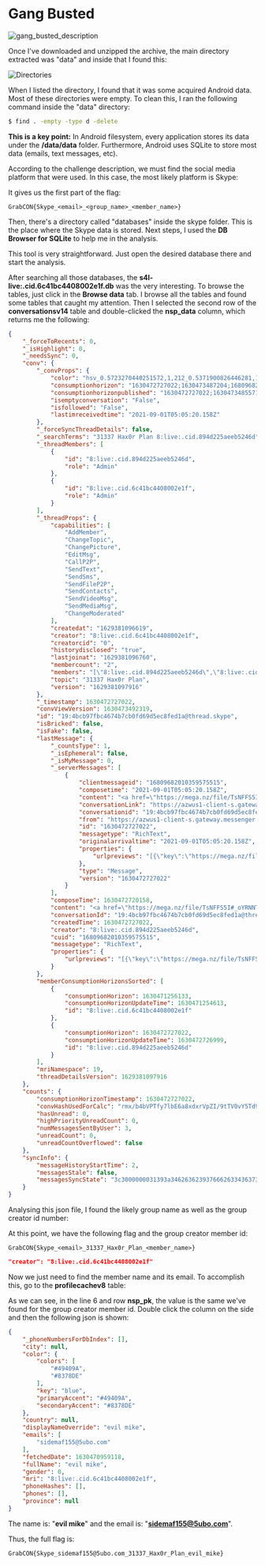 # Gang Busted

![gang_busted_description](https://user-images.githubusercontent.com/34749742/132276116-3c033395-d87e-4bca-aa04-abc244ab25a6.png)

Once I've downloaded and unzipped the archive, the main directory extracted was "data" and inside that I found this:

![Directories](https://user-images.githubusercontent.com/34749742/132276082-cb7f6e25-dab4-4b7a-9b2a-fd8e2d1bb00b.png)

When I listed the directory, I found that it was some acquired Android data.
Most of these directories were empty. To clean this, I ran the following command inside the "data" directory:

```bash
$ find . -empty -type d -delete
``` 
**This is a key point:** In Android filesystem, every application stores its data under the **/data/data** folder. Furthermore, Android uses SQLite to store most data (emails, text messages, etc).

According to the challenge description, we must find the social media platform that were used. In this case, the most likely platform is Skype:

<!---
COLOCAR A IMAGEM DO DIRETÓRIO AQUI, DESTACANDO O SKYPE
-->

It gives us the first part of the flag:
```
GrabCON{Skype_<email>_<group_name>_<member_name>}
```
Then, there's a directory called "databases" inside the skype folder. This is the place where the Skype data is stored.
Next steps, I used the **DB Browser for SQLite** to help me in the analysis.

<!---
COLOCAR IMAGEM DO DB BROWSER AQUI
-->

This tool is very straightforward. Just open the desired database there and start the analysis.

After searching all those databases, the **s4l-live:.cid.6c41bc4408002e1f.db** was the very interesting.
To browse the tables, just click in the **Browse data** tab.
I browse all the tables and found some tables that caught my attention.
Then I selected the second row of the **conversationsv14** table and double-clicked the **nsp_data** column, which returns me the following:

```json
{
    "_forceToRecents": 0,
    "_isHighlight": 0,
    "_needsSync": 0,
    "conv": {
        "_convProps": {
            "color": "hsv_0.5723270440251572,1,212_0.5371900826446281,1,242_reverse",
            "consumptionhorizon": "1630472727022;1630473487204;16809682010359575515",
            "consumptionhorizonpublished": "1630472727022;1630473485571;16809682010359575515",
            "isemptyconversation": "False",
            "isfollowed": "False",
            "lastimreceivedtime": "2021-09-01T05:05:20.158Z"
        },
        "_forceSyncThreadDetails": false,
        "_searchTerms": "31337 Hax0r Plan 8:live:.cid.894d225aeeb5246d",
        "_threadMembers": [
            {
                "id": "8:live:.cid.894d225aeeb5246d",
                "role": "Admin"
            },
            {
                "id": "8:live:.cid.6c41bc4408002e1f",
                "role": "Admin"
            }
        ],
        "_threadProps": {
            "capabilities": [
                "AddMember",
                "ChangeTopic",
                "ChangePicture",
                "EditMsg",
                "CallP2P",
                "SendText",
                "SendSms",
                "SendFileP2P",
                "SendContacts",
                "SendVideoMsg",
                "SendMediaMsg",
                "ChangeModerated"
            ],
            "createdat": "1629381096619",
            "creator": "8:live:.cid.6c41bc4408002e1f",
            "creatorcid": "0",
            "historydisclosed": "true",
            "lastjoinat": "1629381096760",
            "membercount": "2",
            "members": "[\"8:live:.cid.894d225aeeb5246d\",\"8:live:.cid.6c41bc4408002e1f\"]",
            "topic": "31337 Hax0r Plan",
            "version": "1629381097916"
        },
        "_timestamp": 1630472727022,
        "convViewVersion": 1630473492319,
        "id": "19:4bcb97fbc4674b7cb0fd69d5ec8fed1a@thread.skype",
        "isBricked": false,
        "isFake": false,
        "lastMessage": {
            "_countsType": 1,
            "_isEphemeral": false,
            "_isMyMessage": 0,
            "_serverMessages": [
                {
                    "clientmessageid": "16809682010359575515",
                    "composetime": "2021-09-01T05:05:20.158Z",
                    "content": "<a href=\"https://mega.nz/file/TsNFFS5I#_oYRNNTLDD9ZZ47Is-P8K9lQCl8BGC5RDeE65aUS2N0\">https://mega.nz/file/TsNFFS5I#_oYRNNTLDD9ZZ47Is-P8K9lQCl8BGC5RDeE65aUS2N0</a>",
                    "conversationLink": "https://azwus1-client-s.gateway.messenger.live.com/v1/users/ME/conversations/19:4bcb97fbc4674b7cb0fd69d5ec8fed1a@thread.skype",
                    "conversationid": "19:4bcb97fbc4674b7cb0fd69d5ec8fed1a@thread.skype",
                    "from": "https://azwus1-client-s.gateway.messenger.live.com/v1/users/ME/contacts/8:live:.cid.894d225aeeb5246d",
                    "id": "1630472727022",
                    "messagetype": "RichText",
                    "originalarrivaltime": "2021-09-01T05:05:20.158Z",
                    "properties": {
                        "urlpreviews": "[{\"key\":\"https://mega.nz/file/TsNFFS5I#_oYRNNTLDD9ZZ47Is-P8K9lQCl8BGC5RDeE65aUS2N0\",\"value\":{\"url\":\"https://mega.nz/file/TsNFFS5I#_oYRNNTLDD9ZZ47Is-P8K9lQCl8BGC5RDeE65aUS2N0\",\"size\":\"2198\",\"status_code\":\"200\",\"content_type\":\"text/html\",\"site\":\"mega.nz\",\"category\":\"generic\",\"title\":\"File on MEGA\",\"favicon\":\"\",\"thumbnail\":\"https://sa1-urlp.secure.skypeassets.com/infodel30/894cddc7-c2ba-4c48-8a67-04ee5824d712.png\",\"thumbnail_meta\":{\"width\":240,\"height\":240},\"user_pic\":\"\"}}]"
                    },
                    "type": "Message",
                    "version": "1630472727022"
                }
            ],
            "composeTime": 1630472720158,
            "content": "<a href=\"https://mega.nz/file/TsNFFS5I#_oYRNNTLDD9ZZ47Is-P8K9lQCl8BGC5RDeE65aUS2N0\">https://mega.nz/file/TsNFFS5I#_oYRNNTLDD9ZZ47Is-P8K9lQCl8BGC5RDeE65aUS2N0</a>",
            "conversationId": "19:4bcb97fbc4674b7cb0fd69d5ec8fed1a@thread.skype",
            "createdTime": 1630472727022,
            "creator": "8:live:.cid.894d225aeeb5246d",
            "cuid": "16809682010359575515",
            "messagetype": "RichText",
            "properties": {
                "urlpreviews": "[{\"key\":\"https://mega.nz/file/TsNFFS5I#_oYRNNTLDD9ZZ47Is-P8K9lQCl8BGC5RDeE65aUS2N0\",\"value\":{\"url\":\"https://mega.nz/file/TsNFFS5I#_oYRNNTLDD9ZZ47Is-P8K9lQCl8BGC5RDeE65aUS2N0\",\"size\":\"2198\",\"status_code\":\"200\",\"content_type\":\"text/html\",\"site\":\"mega.nz\",\"category\":\"generic\",\"title\":\"File on MEGA\",\"favicon\":\"\",\"thumbnail\":\"https://sa1-urlp.secure.skypeassets.com/infodel30/894cddc7-c2ba-4c48-8a67-04ee5824d712.png\",\"thumbnail_meta\":{\"width\":240,\"height\":240},\"user_pic\":\"\"}}]"
            }
        },
        "memberConsumptionHorizonsSorted": [
            {
                "consumptionHorizon": 1630471256133,
                "consumptionHorizonUpdateTime": 1630471254613,
                "id": "8:live:.cid.6c41bc4408002e1f"
            },
            {
                "consumptionHorizon": 1630472727022,
                "consumptionHorizonUpdateTime": 1630472726999,
                "id": "8:live:.cid.894d225aeeb5246d"
            }
        ],
        "mriNamespace": 19,
        "threadDetailsVersion": 1629381097916
    },
    "counts": {
        "consumptionHorizonTimestamp": 1630472727022,
        "convHashUsedForCalc": "rmx/b4bVPTfy7lbE6a8xdxrVpZI/9tTV0vY5Td9tCcM=",
        "hasUnread": 0,
        "highPriorityUnreadCount": 0,
        "numMessagesSentByUser": 3,
        "unreadCount": 0,
        "unreadCountOverflowed": false
    },
    "syncInfo": {
        "messageHistoryStartTime": 2,
        "messagesStale": false,
        "messagesSyncState": "3c3000000031393a3462636239376662633436373462376362306664363964356563386665643161407468726561642e736b79706501fcc038a8560100008165cb9f7b01000000"
    }
}
```
Analysing this json file, I found the likely group name as well as the group creator id number:

<!---
COLOCAR A EXATA PARTE ONDE FORAM ENCONTRADAS AS EVIDÊNCIAS
-->

At this point, we have the following flag and the group creator member id:
```
GrabCON{Skype_<email>_31337_Hax0r_Plan_<member_name>}
```
```json
"creator": "8:live:.cid.6c41bc4408002e1f"
```

Now we just need to find the member name and its email. To accomplish this, go to the **profilecachev8** table:

<!---
COLOCAR PRINT DA TABELA DOS PERFIS
-->

As we can see, in the line 6 and row **nsp_pk**, the value is the same we've found for the group creator member id. Double click the column on the side and then the following json is shown:

```json
{
    "_phoneNumbersForDbIndex": [],
    "city": null,
    "color": {
        "colors": [
            "#49409A",
            "#8378DE"
        ],
        "key": "blue",
        "primaryAccent": "#49409A",
        "secondaryAccent": "#8378DE"
    },
    "country": null,
    "displayNameOverride": "evil mike",
    "emails": [
        "sidemaf155@5ubo.com"
    ],
    "fetchedDate": 1630470959118,
    "fullName": "evil mike",
    "gender": 0,
    "mri": "8:live:.cid.6c41bc4408002e1f",
    "phoneHashes": [],
    "phones": [],
    "province": null
}
```

The name is: "**evil mike**" and the email is: "**sidemaf155@5ubo.com**".


Thus, the full flag is:

```
GrabCON{Skype_sidemaf155@5ubo.com_31337_Hax0r_Plan_evil_mike}
```

